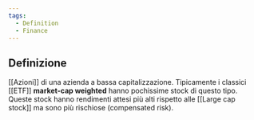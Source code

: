 ```yaml
---
tags:
  - Definition
  - Finance
---
```



## Definizione
[[Azioni]] di una azienda a bassa capitalizzazione.
Tipicamente i classici [[ETF]] **market-cap weighted** hanno pochissime stock di questo tipo.
Queste stock hanno rendimenti attesi più alti rispetto alle [[Large cap stock]] ma sono più rischiose (compensated risk).